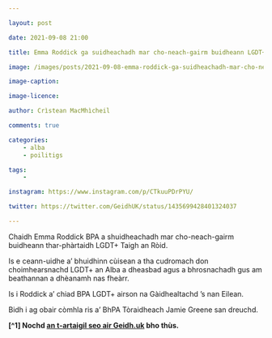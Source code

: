 ```yaml
---

layout: post

date: 2021-09-08 21:00

title: Emma Roddick ga suidheachadh mar cho-neach-gairm buidheann LGDT+ Taigh an Ròid

image: /images/posts/2021-09-08-emma-roddick-ga-suidheachadh-mar-cho-neach-gairm-buidheann-lgdt-taigh-an-roid.jpg

image-caption:

image-licence:

author: Crìstean MacMhìcheil

comments: true

categories:
    - alba
    - poilitigs

tags:
    -

instagram: https://www.instagram.com/p/CTkuuPDrPYU/

twitter: https://twitter.com/GeidhUK/status/1435699428401324037

---
```


Chaidh Emma Roddick BPA a shuidheachadh mar cho-neach-gairm buidheann thar-phàrtaidh LGDT+ Taigh an Ròid.

<!--more-->

Is e ceann-uidhe a’ bhuidhinn cùisean a tha cudromach don choimhearsnachd LGDT+ an Alba a dheasbad agus a bhrosnachadh gus am beathannan a dhèanamh nas fheàrr.

Is i Roddick a’ chiad BPA LGDT+ airson na Gàidhealtachd ’s nan Eilean.

Bidh i ag obair còmhla ris a’ BhPA Tòraidheach Jamie Greene san dreuchd.

**[^1] Nochd [an t-artaigil seo air Geidh.uk](https://geidh.uk/2021/09/08/emma-roddick-ga-suidheachadh-mar-cho-neach-gairm-buidheann-lgdt-taigh-an-roid/) bho thùs.**
